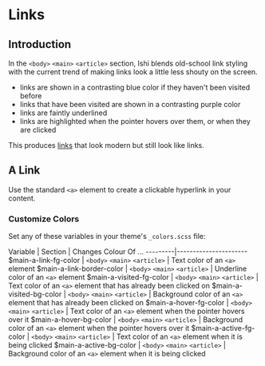 # Links

## Introduction

In the `<body>` `<main>` `<article>` section, Ishi blends old-school link styling with the current trend of making links look a little less shouty on the screen.

* links are shown in a contrasting blue color if they haven't been visited before
* links that have been visited are shown in a contrasting purple color
* links are faintly underlined
* links are highlighted when the pointer hovers over them, or when they are clicked

This produces [links](links.html) that look modern but still look like links.

## A Link

Use the standard `<a>` element to create a clickable hyperlink in your content.

### Customize Colors

Set any of these variables in your theme's `_colors.scss` file:

Variable | Section | Changes Colour Of ...
---------|----------------------
$main-a-link-fg-color | `<body>` `<main>` `<article>` | Text color of an `<a>` element
$main-a-link-border-color | `<body>` `<main>` `<article>` | Underline color of an `<a>` element
$main-a-visited-fg-color | `<body>` `<main>` `<article>` | Text color of an `<a>` element that has already been clicked on
$main-a-visited-bg-color | `<body>` `<main>` `<article>` | Background color of an `<a>` element that has already been clicked on
$main-a-hover-fg-color | `<body>` `<main>` `<article>` | Text color of an `<a>` element when the pointer hovers over it
$main-a-hover-bg-color | `<body>` `<main>` `<article>` | Background color of an `<a>` element when the pointer hovers over it
$main-a-active-fg-color | `<body>` `<main>` `<article>` | Text color of an `<a>` element when it is being clicked
$main-a-active-bg-color | `<body>` `<main>` `<article>` | Background color of an `<a>` element when it is being clicked

